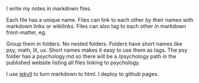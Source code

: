 ---
---

I write my notes in markdown files. 

Each file has a unique name. Files can link to each other by their names with markdown links or wikilinks. Files can also tag to each other in markdown front-matter, eg. 

Group them in folders. No nested folders. Folders have short names like psy, math, lit, ux. Short names makes it easy to use them as tags. The psy folder has a psychology.md so there will be a /psychology path in the published website listing all files linking to psychology.

I use [jekyll](https://jekyllrb.com/) to turn markdown to html. I deploy to github pages. 
